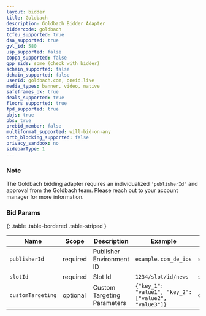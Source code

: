 ```yaml
---
layout: bidder
title: Goldbach
description: Goldbach Bidder Adapter
biddercode: goldbach
tcfeu_supported: true
dsa_supported: true
gvl_id: 580
usp_supported: false
coppa_supported: false
gpp_sids: some (check with bidder)
schain_supported: false
dchain_supported: false
userId: goldbach.com, oneid.live
media_types: banner, video, native
safeframes_ok: true
deals_supported: true
floors_supported: true
fpd_supported: true
pbjs: true
pbs: true
prebid_member: false
multiformat_supported: will-bid-on-any
ortb_blocking_supported: false
privacy_sandbox: no
sidebarType: 1
---
```

### Note

The Goldbach bidding adapter requires an individualized `'publisherId'` and approval from the Goldbach team. Please reach out to your account manager for more information.

### Bid Params

{: .table .table-bordered .table-striped }

| Name              | Scope    | Description                 | Example                                              | Type     |
| ----------------- | -------- | --------------------------- | ---------------------------------------------------- | -------- |
| `publisherId`     | required | Publisher Environment ID    | `example.com_de_ios`                                 | `string` |
| `slotId`          | required | Slot Id                     | `1234/slot/id/news`                                  | `string` |
| `customTargeting` | optional | Custom Targeting Parameters | `{"key_1": "value1", "key_2": ["value2", "value3"]}` | `object` |
